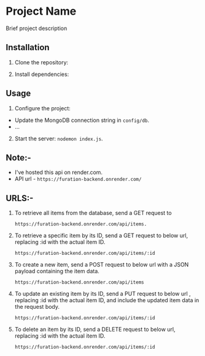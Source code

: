 # Project Name

Brief project description

## Installation

1. Clone the repository:

2. Install dependencies:

## Usage

1. Configure the project:

- Update the MongoDB connection string in `config/db`.
- ...

2. Start the server: `nodemon index.js`.

## Note:-

- I've hosted this api on render.com.
- API url - `https://furation-backend.onrender.com/`

## URLS:-

1.  To retrieve all items from the database, send a GET request to

        https://furation-backend.onrender.com/api/items.

2.  To retrieve a specific item by its ID, send a GET request to below url, replacing :id with the actual item ID.

        https://furation-backend.onrender.com/api/items/:id

3.  To create a new item, send a POST request to below url with a JSON payload containing the item data.

        https://furation-backend.onrender.com/api/items

4.  To update an existing item by its ID, send a PUT request to below url , replacing :id with the actual item ID, and include the updated item data in the request body.

        https://furation-backend.onrender.com/api/items/:id

5.  To delete an item by its ID, send a DELETE request to below url, replacing :id with the actual item ID.

        https://furation-backend.onrender.com/api/items/:id
